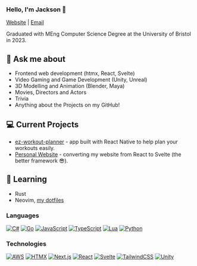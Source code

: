 ### Hello, I'm Jackson 👋

<!--
**JacksonLawrence1/JacksonLawrence1** is a ✨ _special_ ✨ repository because its `README.md` (this file) appears on your GitHub profile.
-->

<p>
<a href="https://jacksonlawrence-portfolio.vercel.app/" target="_blank" rel="noreferrer">Website</a> | <a href="mailto://jplqqz@gmail.com?subject=Hi%20from%20GitHub" target="_blank" rel="noreferrer">Email</a>
</p>

Graduated with MEng Computer Science Degree at the University of Bristol in 2023. 

## 💬 Ask me about
- Frontend web development (htmx, React, Svelte)
- Video Gaming and Game Development (Unity, Unreal)
- 3D Modelling and Animation (Blender, Maya)
- Movies, Directors and Actors
- Trivia
- Anything about the Projects on my GitHub!

## 💻 Current Projects

- <a href="https://github.com/JacksonLawrence1/ez-workout-planner" target="_blank" rel="noreferrer">ez-workout-planner</a> - app built with React Native to help plan your workouts easily.
- <a href="https://github.com/JacksonLawrence1/eportfolio" target="_blank" rel="noreferrer">Personal Website</a> - converting my website from React to Svelte (the better framework 😎).

## 🏫 Learning

- Rust
- Neovim, [my dotfiles](https://github.com/JacksonLawrence1/nvim-config)

### Languages

[![C#](https://img.shields.io/badge/C%23-%23239120.svg?logo=csharp&logoColor=white)](#)
[![Go](https://img.shields.io/badge/Go-%2300ADD8.svg?&logo=go&logoColor=white)](#)
[![JavaScript](https://img.shields.io/badge/JavaScript-F7DF1E?logo=javascript&logoColor=000)](#)
[![TypeScript](https://img.shields.io/badge/TypeScript-3178C6?logo=typescript&logoColor=fff)](#)
[![Lua](https://img.shields.io/badge/Lua-%232C2D72.svg?logo=lua&logoColor=white)](#)
[![Python](https://img.shields.io/badge/Python-3776AB?logo=python&logoColor=fff)](#)

### Technologies

[![AWS](https://img.shields.io/badge/AWS-%23FF9900.svg?logo=amazon-aws&logoColor=white)](#)
[![HTMX](https://img.shields.io/badge/%3C/%3E%20HTMX-3D72D7?logo=mysl&logoColor=white)](#)
[![Next.js](https://img.shields.io/badge/Next.js-black?logo=next.js&logoColor=white)](#)
[![React](https://img.shields.io/badge/React-%2320232a.svg?logo=react&logoColor=%2361DAFB)](#)
[![Svelte](https://img.shields.io/badge/Svelte-%23f1413d.svg?logo=svelte&logoColor=white)](#)
[![TailwindCSS](https://img.shields.io/badge/Tailwind%20CSS-%2338B2AC.svg?logo=tailwind-css&logoColor=white)](#)
[![Unity](https://img.shields.io/badge/Unity-%23000000.svg?logo=unity&logoColor=white)](#)

